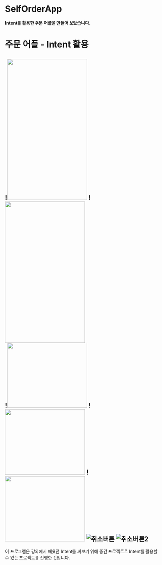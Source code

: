# SelfOrderApp
**Intent를 활용한 주문 어플을 만들어 보았습니다.**
# 주문 어플 - Intent 활용

!<img src="https://user-images.githubusercontent.com/50476562/135126047-4c191af0-8b1e-482d-9b63-3985d3dd74c8.png" width="261.8" height="464.8">
!<img src="https://user-images.githubusercontent.com/50476562/135126068-e7fc134c-3f41-47c3-a313-dcada0f3f0b4.png" width="261.8" height="464.8"><br>
!<img src="https://user-images.githubusercontent.com/50476562/135126065-58fa4d0e-4c96-4b37-9e48-040a41c72900.png" width="261.8" height="214.2">
!<img src="https://user-images.githubusercontent.com/50476562/135126061-83e6c006-d127-4c09-a2dd-8dc50d02f30a.png" width="261.8" height="214.2">
!<img src="https://user-images.githubusercontent.com/50476562/135126063-cfac8824-4425-469c-8ecb-c4e469d26f98.png" width="261.8" height="214.2">
![취소버튼](https://user-images.githubusercontent.com/50476562/135126057-a5222706-63c1-4225-baf0-053e0c115231.png)
![취소버튼2](https://user-images.githubusercontent.com/50476562/135126059-9ea27f4c-6044-4d43-98aa-2415bec1b0ba.png)
---
이 프로그램은 강의에서 배웠던 Intent를 써보기 위해 
중간 프로젝트로 Intent를 활용할 수 있는 프로젝트를 진행한 것입니다.
